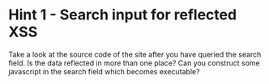 # Hint 1 - Search input for reflected XSS

Take a look at the source code of the site after you have queried the search field. Is the data reflected in more than one place? Can you construct some javascript in the search field which becomes executable?